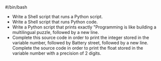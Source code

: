 #/bin/bash
* Write a Shell script that runs a Python script.
* Write a Shell script that runs Python code.
* Write a Python script that prints exactly "Programming is like building a multilingual puzzle, followed by a new line.
* Complete this source code in order to print the integer stored in the variable number, followed by Battery street, followed by a new line.
Complete the source code in order to print the float stored in the variable number with a precision of 2 digits.